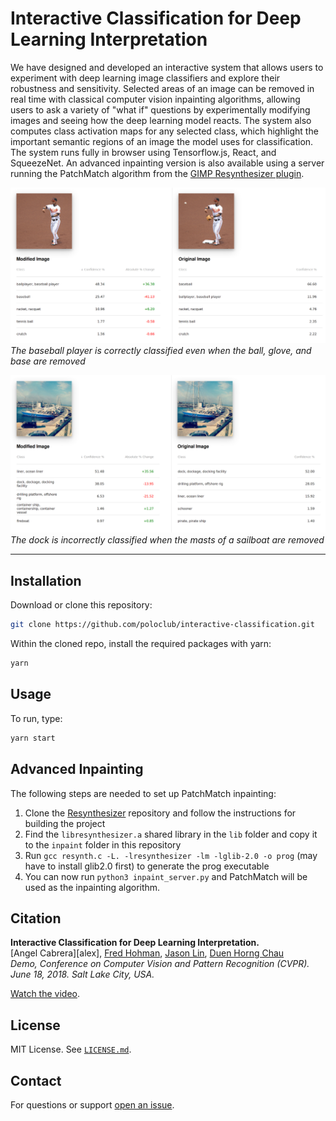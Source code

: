 # Interactive Classification for Deep Learning Interpretation

We have designed and developed an interactive system that allows users to experiment with deep learning image classifiers and explore their robustness and sensitivity.
Selected areas of an image can be removed in real time with classical computer vision inpainting algorithms, allowing users to ask a variety of "what if" questions by experimentally modifying images and seeing how the deep learning model reacts.
The system also computes class activation maps for any selected class, which highlight the important semantic regions of an image the model uses for classification.
The system runs fully in browser using Tensorflow.js, React, and SqueezeNet. An advanced inpainting version is also available using a server running the PatchMatch algorithm from the [GIMP Resynthesizer plugin](https://github.com/bootchk/resynthesizer).

![Successful classification](success.png)
*The baseball player is correctly classified even when the ball, glove, and base are removed*

![Failed classification](failure.png)
*The dock is incorrectly classified when the masts of a sailboat are removed*

<!-- VIDEO LINK -->

***


## Installation

Download or clone this repository:

```bash
git clone https://github.com/poloclub/interactive-classification.git
```

Within the cloned repo, install the required packages with yarn:

```bash
yarn

```

## Usage

To run, type:

```bash
yarn start

```

## Advanced Inpainting

The following steps are needed to set up PatchMatch inpainting:

1. Clone the [Resynthesizer](https://github.com/bootchk/resynthesizer) repository and follow the instructions for building the project
2. Find the `libresynthesizer.a` shared library in the `lib` folder and copy it to the `inpaint` folder in this repository
3. Run `gcc resynth.c -L. -lresynthesizer -lm -lglib-2.0 -o prog` (may have to install glib2.0 first) to generate the prog executable
4. You can now run `python3 inpaint_server.py` and PatchMatch will be used as the inpainting algorithm.


## Citation

**Interactive Classification for Deep Learning Interpretation.**  
[Angel Cabrera][alex], [Fred Hohman][fred], [Jason Lin][jason], [Duen Horng Chau][polo]  
*Demo, Conference on Computer Vision and Pattern Recognition (CVPR). June 18, 2018. Salt Lake City, USA.*

<!-- [Read the paper][paper].   -->
[Watch the video][video].


## License

MIT License. See [`LICENSE.md`](LICENSE.md).


## Contact

For questions or support [open an issue][issues].

<!-- [paper]: "Paper" -->
[video]: https://youtu.be/llub5GcOF6w "Video"
[fred]: http://fredhohman.com "Fred Hohman"
[angel]: http://cabreraalex.com/ "Alex Cabrera"
[jason]: http://jlin.xyz/ "Jason Lin"
[polo]: http://www.cc.gatech.edu/~dchau/ "Polo Chau"
[issues]: https://github.com/poloclub/interactive-classification/issues "Issues"